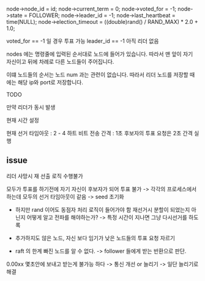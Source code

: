 node->node_id = id;
node->current_term = 0;
node->voted_for = -1;
node->state = FOLLOWER;
node->leader_id = -1;
node->last_heartbeat = time(NULL);
node->election_timeout = ((double)rand() / RAND_MAX) * 2.0 + 1.0;

voted_for == -1 일 경우 투표 가능
leader_id == -1 아직 리더 없음

nodes 에는 명령줄에 입력된 순서대로 노드에 들어가 있습니다.
따라서 맨 앞이 자기 자신이고 뒤에 차례로 다른 노드들이 주어집니다.

이떄 노드들의 순서는 노드 num 과는 관련이 없습니다.
따라서 리더 노드를 저장할 때에는 해당 ip와 port로 저장합니다.

TODO

만약 리더가 동시 발생

현재 시간 설정

현재 선거 타임아웃 : 2 - 4
하트 비트 전송 간격 : 1초
후보자의 투표 요청은 2초 간격 실행

## issue

리더 사망시 재 선출 로직 수행불가

모두가 투표를 하기전에 자기 자신이 후보자가 되어 투표 불가
-> 각각의 프로세스에서 하는데 모두의 선거 타임아웃이 같음
-> seed 초기화


- 하지만 rand 이어도 동점자 처리 로직이 들어가야 함
  재선거시 분할이 되었는지 아닌지 어떻게 알고 전파를 해야하는가? -> 특정 시간이 지나면 그냥 다시선거를 하도록


- 추가하지도 않은 노드, 자신 보다 임기가 낮은 노드들의 투표 요청 자르기

- raft 의 한계 빠진 노드를 알 수 없다. -> follower 들에게 받는 반환으로 판단.


0.00xx 몇초안에 보내고 받는게 불가능 하다 -> 통신 개선 or 늘리기 -> 일단 늘리기로 해결
